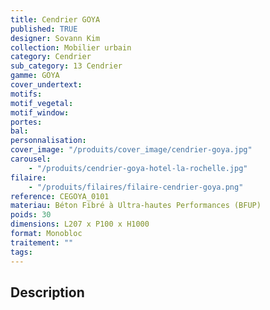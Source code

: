 ```yaml
---
title: Cendrier GOYA
published: TRUE
designer: Sovann Kim
collection: Mobilier urbain
category: Cendrier
sub_category: 13 Cendrier
gamme: GOYA
cover_undertext:
motifs:
motif_vegetal:
motif_window:
portes:
bal:
personnalisation:
cover_image: "/produits/cover_image/cendrier-goya.jpg"
carousel:
    - "/produits/cendrier-goya-hotel-la-rochelle.jpg"
filaire:
    - "/produits/filaires/filaire-cendrier-goya.png"
reference: CEGOYA_0101
materiau: Béton Fibré à Ultra-hautes Performances (BFUP)
poids: 30
dimensions: L207 x P100 x H1000
format: Monobloc
traitement: ""
tags:
---
```


## Description

